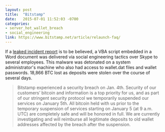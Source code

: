 ```yaml
---
layout: post
title:  "Bitstamp"
date:   2015-07-01 11:52:03 -0700
categories:
- server_hot_wallet_breach
- social_engineering
link: https://www.bitstamp.net/article/relaunch-faq/
---
```

If a [leaked incident report][leak] is to be believed, a VBA script embedded in a Word document was delivered via social engineering tactics over Skype to several employees. This malware was detonated on a system administrator's machine who also had access to wallet.dat files and wallet passwords. 18,866 BTC lost as deposits were stolen over the course of several days. 

> Bitstamp experienced a security breach on Jan. 4th. Security of our customers’ bitcoin and information is a top priority for us, and as part of our stringent security protocol we temporarily suspended our services on January 5th. All bitcoin held with us prior to the temporary suspension of services starting on January 5 (at 9 a.m. UTC) are completely safe and will be honored in full. We are currently investigating and will reimburse all legitimate deposits to old wallet addresses affected by the breach after the suspension.

[leak]: http://www.coindesk.com/unconfirmed-report-5-million-bitstamp-bitcoin-exchange/
